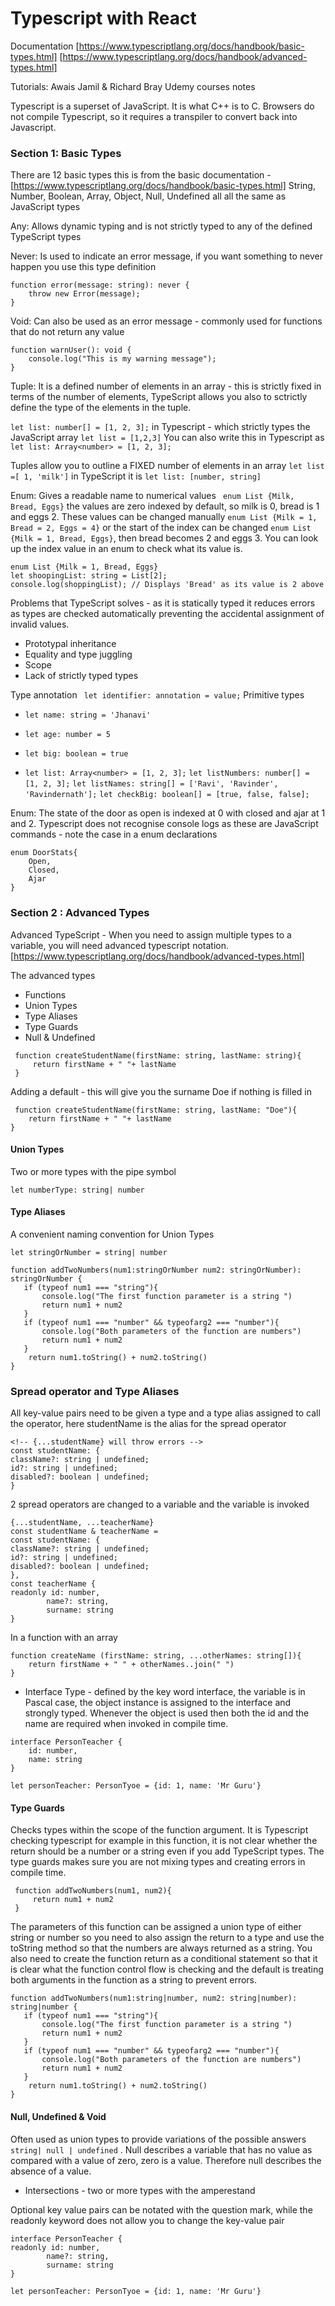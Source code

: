 # Typescript with React

 Documentation
 [https://www.typescriptlang.org/docs/handbook/basic-types.html]
 [https://www.typescriptlang.org/docs/handbook/advanced-types.html]

 Tutorials: Awais Jamil & Richard Bray Udemy courses notes

Typescript is a superset of JavaScript. It is what C++ is to C. Browsers do not compile Typescript, so it requires a transpiler to convert back into Javascript.

### Section 1: Basic Types

There are 12 basic types this is from the basic documentation -   [https://www.typescriptlang.org/docs/handbook/basic-types.html]
String, Number, Boolean, Array, Object, Null, Undefined all all the same as JavaScript types


Any: Allows dynamic typing and is not strictly typed to any of the defined TypeScript types

Never: Is used to indicate an error message, if you want something to never happen you use this type definition
```
function error(message: string): never {
    throw new Error(message);
}
```
Void: Can also be used as an error message - commonly used for functions that do not return any value

```
function warnUser(): void {
    console.log("This is my warning message");
}
```

Tuple:
It is a defined number of elements in an array - this is strictly fixed in terms of the number of elements, TypeScript allows you also to sctrictly define the type of the elements in the tuple.

```let list: number[] = [1, 2, 3];``` in Typescript - which strictly types the JavaScript array ```let list = [1,2,3]``` You can also write this in Typescript as ```let list: Array<number> = [1, 2, 3];```

Tuples allow you to outline a FIXED number of elements in an array ```let list =[ 1, 'milk']``` in TypeScript it is ```let list: [number, string]```

Enum:
Gives a readable name to numerical values  ``` enum List {Milk, Bread, Eggs}``` the values are zero indexed by default, so milk is 0, bread is 1 and eggs 2. These values can be changed manually ```enum List {Milk = 1, Bread = 2, Eggs = 4}``` or the start of the index can be changed ```enum List {Milk = 1, Bread, Eggs}```, then bread becomes 2 and eggs 3. You can look up the index value in an enum to check what its value is.

```
enum List {Milk = 1, Bread, Eggs}
let shoopingList: string = List[2];
console.log(shoppingList); // Displays 'Bread' as its value is 2 above
```

Problems that TypeScript solves - as it is statically typed it reduces errors as types are checked automatically preventing the accidental assignment of invalid values. 
- Prototypal inheritance
- Equality and type juggling
- Scope
- Lack of strictly typed types

Type annotation
``` let identifier: annotation = value;``` 
Primitive types 
- ```let name: string = 'Jhanavi' ```
- ```let age: number = 5```
- ```let big: boolean = true```

-   ```let list: Array<number> = [1, 2, 3];```
    ```let listNumbers: number[] = [1, 2, 3];``` 
    ```let listNames: string[] = ['Ravi', 'Ravinder', 'Ravindernath'];```
    ```let checkBig: boolean[] = [true, false, false];```

Enum: The state of the door as open is indexed at 0 with closed and ajar at 1 and 2. Typescript does not recognise console logs as these are JavaScript commands - note the case in a enum declarations

```
enum DoorStats{
    Open,
    Closed,
    Ajar
}
```
### Section 2 : Advanced Types

Advanced TypeScript - When you need to assign multiple types to a variable, you will need advanced typescript notation.
 [https://www.typescriptlang.org/docs/handbook/advanced-types.html]

 The advanced types
 - Functions
 - Union Types
 - Type Aliases
 - Type Guards
 - Null & Undefined

```
 function createStudentName(firstName: string, lastName: string){
     return firstName + " "+ lastName
 }
 ```
 Adding a default - this will give you the surname Doe if nothing is filled in
 
 ```
  function createStudentName(firstName: string, lastName: "Doe"){
     return firstName + " "+ lastName
 }
 ```

#### Union Types
Two or more types with the pipe symbol
  
 ```let numberType: string| number```

#### Type Aliases
A convenient naming convention for Union Types

 ```
 let stringOrNumber = string| number
 
 function addTwoNumbers(num1:stringOrNumber num2: stringOrNumber): stringOrNumber {
    if (typeof num1 === "string"){
        console.log("The first function parameter is a string ")
        return num1 + num2
    }
    if (typeof num1 === "number" && typeofarg2 === "number"){
        console.log("Both parameters of the function are numbers")
        return num1 + num2
    }
     return num1.toString() + num2.toString()
 }
 
 ```
 ### Spread operator and Type Aliases

All key-value pairs need to be given a type and a type alias assigned to call the operator, here studentName is the alias for the spread operator

``` 
<!-- {...studentName} will throw errors -->
const studentName: { 
className?: string | undefined; 
id?: string | undefined; 
disabled?: boolean | undefined; 
} 
```

2 spread operators are changed to a variable and the variable is invoked

``` 
{...studentName, ...teacherName}
const studentName & teacherName = 
const studentName: { 
className?: string | undefined; 
id?: string | undefined; 
disabled?: boolean | undefined; 
}, 
const teacherName {
readonly id: number,
        name?: string,
        surname: string
}
```
In a function with an array

```
function createName (firstName: string, ...otherNames: string[]){
    return firstName + " " + otherNames..join(" ")
}
```

 



- Interface Type - defined by the key word interface, the variable is in Pascal case, the object instance is assigned to the interface and strongly typed. Whenever the object is used then both the id and the name are required when invoked in compile time.

```
interface PersonTeacher {
    id: number,
    name: string
}

let personTeacher: PersonTyoe = {id: 1, name: 'Mr Guru'}
```
#### Type Guards 

Checks types within the scope of the function argument. It is Typescript checking typescript for example in this function, it is not clear whether the return should be a number or a string even if you add TypeScript types. The type guards makes sure you are not mixing types and creating errors in compile time.

```
 function addTwoNumbers(num1, num2){
     return num1 + num2
 }
 ```
 The parameters of this function can be assigned a union type of either string or number so you need to also assign the return to a type and use the toString method so that the numbers are always returned as a string. You also need to create the function return as a conditional statement so that it is clear what the function control flow is checking and the default is treating both arguments in the function as a string to prevent errors.

 ```
function addTwoNumbers(num1:string|number, num2: string|number): string|number {
    if (typeof num1 === "string"){
        console.log("The first function parameter is a string ")
        return num1 + num2
    }
    if (typeof num1 === "number" && typeofarg2 === "number"){
        console.log("Both parameters of the function are numbers")
        return num1 + num2
    }
     return num1.toString() + num2.toString()
 }
 ```

#### Null, Undefined & Void

 Often used as union types to provide variations of the possible answers ```string| null | undefined``` . Null describes a variable that has no value as compared with a value of zero, zero is a value. Therefore null describes the absence of a value.

 - Intersections - two or more types with the amperestand
 


Optional key value pairs can be notated with the question mark, while the readonly keyword does not allow you to change the key-value pair

```
interface PersonTeacher {
readonly id: number,
        name?: string,
        surname: string
}

let personTeacher: PersonTyoe = {id: 1, name: 'Mr Guru'}
```
